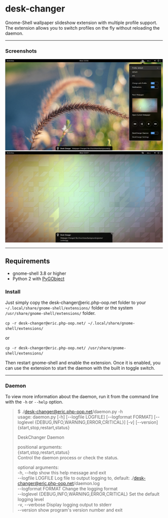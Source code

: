 # desk-changer

Gnome-Shell wallpaper slideshow extension with multiple profile support. The extension allows you to switch profiles
on the fly without reloading the daemon.

---

### Screenshots

![Screenshot-1](./screenshot-1.png?raw=true "Screenshot of menu")
![Screenshot-2](./screenshot-2.png?raw=true "Screenshot of notification")

---

## Requirements

* gnome-shell 3.8 or higher
* Python 2 with [PyGObject](https://wiki.gnome.org/action/show/Projects/PyGObject?action=show&redirect=PyGObject)

### Install

Just simply copy the desk-changer&commat;eric.php-oop.net folder to your `~/.local/share/gnome-shell/extensions/` folder or the
system `/usr/share/gnome-shell/extensions/` folder.

`cp -r desk-changer@eric.php-oop.net/ ~/.local/share/gnome-shell/extensions/`

or

`cp -r desk-changer@eric.php-oop.net/ /usr/share/gnome-shell/extensions/`

Then restart gnome-shell and enable the extension. Once it is enabled, you can use the extension to start the daemon
with the built in toggle switch.

---

### Daemon

To view more information about the daemon, run it from the command line with the `-h` or `--help` option.

>$ ./desk-changer@eric.php-oop.net/daemon.py -h  
>usage: daemon.py \[-h] \[--logfile LOGFILE] \[--logformat FORMAT] \[--loglevel {DEBUG,INFO,WARNING,ERROR,CRITICAL}]
>                 \[-v] \[--version] {start,stop,restart,status}  
>  
>DeskChanger Daemon  
>  
>positional arguments:  
>  {start,stop,restart,status}  
>                        Control the daemon process or check the status.  
>  
>optional arguments:  
>  -h, --help            show this help message and exit  
>  --logfile LOGFILE     Log file to output logging to, default: ./desk-changer@eric.php-oop.net/daemon.log  
>  --logformat FORMAT    Change the logging format  
>  --loglevel {DEBUG,INFO,WARNING,ERROR,CRITICAL}
>                        Set the default logging level  
>  -v, --verbose         Display logging output to stderr  
>  --version             show program's version number and exit  
